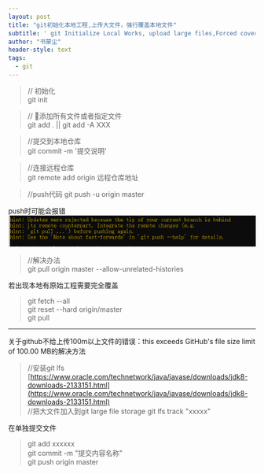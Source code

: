 ```yaml
---
layout: post
title: "git初始化本地工程,上传大文件，强行覆盖本地文件"
subtitle: ' git Initialize Local Works, upload large files,Forced coverage of local documents'
author: "书蒙尘"
header-style: text
tags:
  - git
---
```


> // 初始化  
git init


> // 添加所有文件或者指定文件  
git add .   ||   git add -A XXX

> //提交到本地仓库  
git commit -m '提交说明' 

> //连接远程仓库  
git remote add origin 远程仓库地址

>//push代码
git push -u origin master

push时可能会报错![img](/img/202004/gitpushErr.png)
> //解决办法  
git pull origin master --allow-unrelated-histories


若出现本地有原始工程需要完全覆盖
>git fetch --all  
>git reset --hard origin/master  
>git pull  


---

关于github不给上传100m以上文件的错误：this exceeds GitHub's file size limit of 100.00 MB的解决方法

> //安装git lfs  
[https://www.oracle.com/technetwork/java/javase/downloads/jdk8-downloads-2133151.html](https://www.oracle.com/technetwork/java/javase/downloads/jdk8-downloads-2133151.html)  
//把大文件加入到git large file storage
git lfs track "xxxxx" 

在单独提交文件
>git add xxxxxx  
>git commit -m "提交内容名称"  
>git push origin master  
